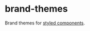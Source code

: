 # brand-themes

Brand themes for [styled components](https://styled-components.com/docs/advanced#theming).
